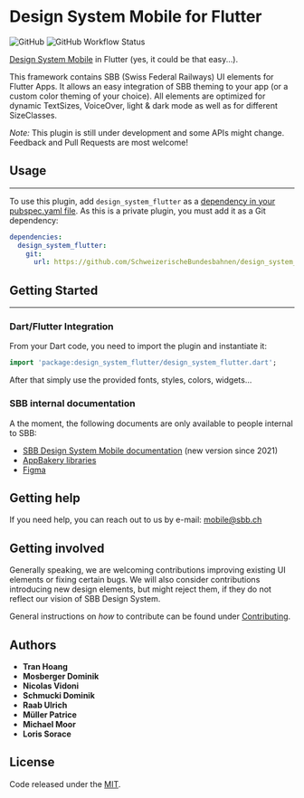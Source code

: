# Design System Mobile for Flutter
![GitHub](https://img.shields.io/github/license/SchweizerischeBundesbahnen/design_system_flutter)
![GitHub Workflow Status](https://img.shields.io/github/workflow/status/SchweizerischeBundesbahnen/design_system_flutter/Flutter%20CI)

[Design System Mobile](https://designsystems.app.sbb.ch/) in Flutter (yes, it could be that easy...).

This framework contains SBB (Swiss Federal Railways) UI elements for Flutter Apps. It allows an easy integration of SBB theming to your app (or a custom color theming of your choice). All elements are optimized for dynamic TextSizes, VoiceOver, light & dark mode as well as for different SizeClasses.

*Note:* This plugin is still under development and some APIs might change. Feedback and Pull Requests are most welcome!

## Usage
---
To use this plugin, add `design_system_flutter` as a [dependency in your pubspec.yaml file](https://flutter.io/platform-plugins/). As this is a private plugin, you must add it as a Git dependency:
```yaml
dependencies:
  design_system_flutter:
    git:
      url: https://github.com/SchweizerischeBundesbahnen/design_system_flutter.git
```
## Getting Started
---
### Dart/Flutter Integration
From your Dart code, you need to import the plugin and instantiate it:
```Dart
import 'package:design_system_flutter/design_system_flutter.dart';
```

After that simply use the provided fonts, styles, colors, widgets...

### SBB internal documentation

A the moment, the following documents are only available to people internal to SBB:
* [SBB Design System Mobile documentation](https://digital.sbb.ch/de/design-system-mobile-new "Design System Mobile documentation") (new version since 2021)
* [AppBakery libraries](https://sbb.sharepoint.com/sites/app-bakery/SitePages/Mobile-Libraries.aspx "AppBakery libraries")
* [Figma](https://www.figma.com/file/56woOj0p1qEOrZiTzi4mJ7/SBB-Mobile-Library-%28draft%29 "Figma library")

## Getting help

If you need help, you can reach out to us by e-mail: [mobile@sbb.ch](mailto:mobile@sbb.ch?subject=[GitHub]%20MDS%20Flutter)

## Getting involved

Generally speaking, we are welcoming contributions improving existing UI elements or fixing certain bugs. We will also consider contributions introducing new design elements, but might reject them, if they do not reflect our vision of SBB Design System.

General instructions on _how_ to contribute can be found under [Contributing](Contributing.md).

## Authors

* **Tran Hoang**
* **Mosberger Dominik**
* **Nicolas Vidoni**
* **Schmucki Dominik**
* **Raab Ulrich**
* **Müller Patrice**
* **Michael Moor**
* **Loris Sorace**

## License

Code released under the [MIT](LICENSE).
